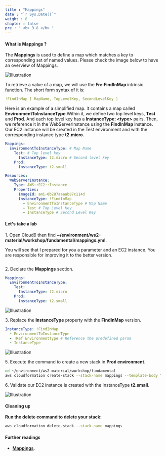 ```yaml
---
title : "Mappings"
date : "`r Sys.Date()`"
weight : 8
chapter : false
pre : " <b> 3.8 </b> "
---
```


#### What is Mappings ?

The **Mappings** is used to define a map which matches a key to corresponding set of named values. Please check the image below to have an overview of Mappings.

![Illustration](/images/3.8-Mappings/1.png)

To retrieve a value of a map, we will use the **Fn::FindInMap** intrinsic function. The short form syntax of it is:

```yaml
!FindInMap [ MapName, TopLevelKey, SecondLevelKey ]
```

Here is an example of a simplified map. It contains a map called **EnvironmentToInstanceType**.Within it, we define two top level keys, **Test** and **Prod**. And each top level key has a **InstanceType: \<type\>** pairs. Then, we reference it in the WebServerInstance using the **FindInMap** instance. Our EC2 instance will be created in the Test environment and with the corresponding instance type **t2.micro**.

```yaml
Mappings:
  EnvironmentToInstanceType: # Map Name
    Test: # Top level key
      InstanceType: t2.micro # Second level key
    Prod:
      InstanceType: t2.small

Resources:
  WebServerInstance:
    Type: AWS::EC2::Instance
    Properties:
      ImageId: ami-0b287aaaab87c114d
      InstanceType: !FindInMap
        - EnvironmentToInstanceType # Map Name
        - Test # Top Level Key
        - InstanceType # Second Level Key
```

#### Let's take a lab

1\. Open Cloud9 then find **~/environment/ws2-material/workshop/fundamental/mappings.yml**.

You will see that I prepared for you a parameter and an EC2 instance. You are responsible for improving it to the better version.

```yaml

```

2\. Declare the **Mappings** section.

```yaml
Mappings:
  EnvironmentToInstanceType:
    Test:
      InstanceType: t2.micro
    Prod:
      InstanceType: t2.small
```

![Illustration](/images/3.8-Mappings/2.png)

3\. Replace the **InstanceType** property with the **FindInMap** version.

```yaml
InstanceType: !FindInMap
  - EnvironmentToInstanceType 
  - !Ref EnvironmentType # Reference the predefined param
  - InstanceType 
```

![Illustration](/images/3.8-Mappings/3.png)

5\. Execute the command to create a new stack in **Prod environment**.

```bash
cd ~/environment/ws2-material/workshop/fundamental
aws cloudformation create-stack --stack-name mappings --template-body file://mappings.yml --parameters ParameterKey=EnvironmentType,ParameterValue=Prod
```

6\. Validate our EC2 instance is created with the InstanceType **t2.small**.

![Illustration](/images/3.8-Mappings/4.png)

#### Cleaning up

**Run the delete command to delete your stack:**

```bash
aws cloudformation delete-stack --stack-name mappings
```

#### Further readings

* **[Mappings](https://docs.aws.amazon.com/AWSCloudFormation/latest/UserGuide/mappings-section-structure.html)**.